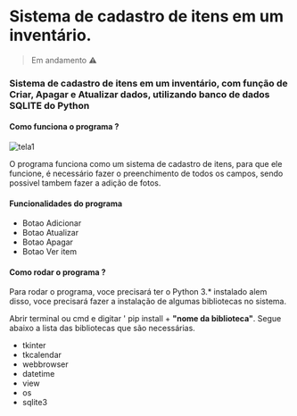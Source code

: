 # Sistema de cadastro de itens em um inventário.
> Em andamento ⚠️ 

<h3>Sistema de cadastro de itens em um inventário, com função de Criar, Apagar e Atualizar dados, utilizando banco de dados SQLITE do Python </h3>

#### Como funciona o programa ?
![tela1](https://github.com/italo-mgl/Sistema_Cadastro_Inventario/assets/111648211/f2b5c054-3cb1-4a03-9448-fb7c6c438563)

<p>O programa funciona como um sistema de cadastro de itens, para que ele funcione, é necessário fazer o preenchimento de todos os campos, sendo possivel tambem fazer a adição de fotos.</p>

<h4>Funcionalidades do programa</h4>

* Botao Adicionar
* Botao Atualizar
* Botao Apagar
* Botao Ver item


<h4> Como rodar o programa ? </h4>
<p>
  Para rodar o programa, voce precisará ter o Python 3.* instalado alem disso, voce precisará fazer a instalação de algumas bibliotecas no sistema.
</p>
<p>
  Abrir terminal ou cmd e digitar ' pip install + <strong>"nome da biblioteca"</strong>. Segue abaixo a lista das bibliotecas que são necessárias.
</p>

* tkinter
* tkcalendar
* webbrowser
* datetime
* view
* os
* sqlite3
